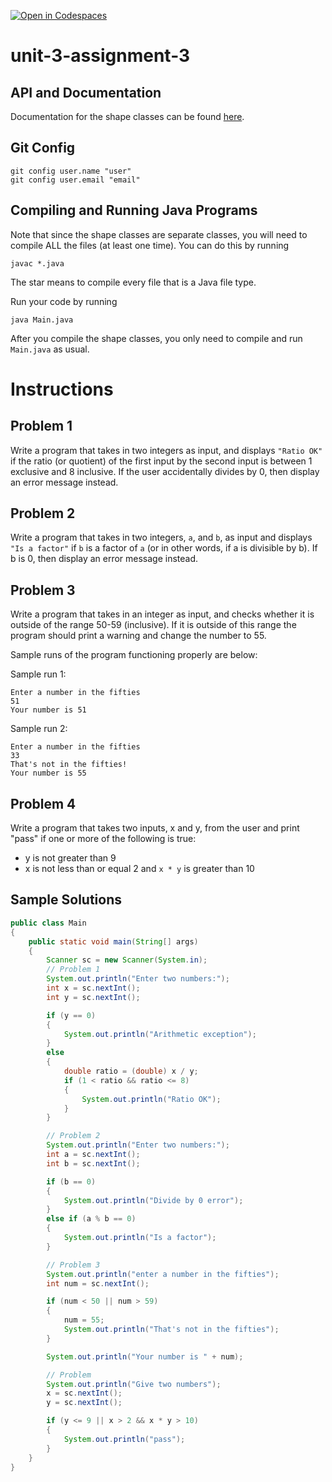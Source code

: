 [![Open in Codespaces](https://classroom.github.com/assets/launch-codespace-2972f46106e565e64193e422d61a12cf1da4916b45550586e14ef0a7c637dd04.svg)](https://classroom.github.com/open-in-codespaces?assignment_repo_id=16808719)
# unit-3-assignment-3

## API and Documentation
Documentation for the shape classes can be found [here](https://coderunner.projectstem.org/docs/shapes/index.html).

## Git Config
```
git config user.name "user"
git config user.email "email"
```

## Compiling and Running Java Programs
Note that since the shape classes are separate classes, you will need to compile ALL the files (at least one time).  You can do this by running
```
javac *.java
```
The star means to compile every file that is a Java file type.

Run your code by running
```
java Main.java
```

After you compile the shape classes, you only need to compile and run `Main.java` as usual.

# Instructions  

## Problem 1
Write a program that takes in two integers as input, and displays `"Ratio OK"` if the ratio (or quotient) of the first input by the second input is between 1 exclusive and 8 inclusive.  If the user accidentally divides by 0, then display an error message instead.

## Problem 2
Write a program that takes in two integers, `a`, and `b`, as input and displays `"Is a factor"` if `b` is a factor of `a` (or in other words, if a is divisible by b).  If b is 0, then display an error message instead.

## Problem 3
Write a program that takes in an integer as input, and checks whether it is outside of the range 50-59 (inclusive). If it is outside of this range the program should print a warning and change the number to 55. 

Sample runs of the program functioning properly are below:

Sample run 1:
```
Enter a number in the fifties
51
Your number is 51
```
Sample run 2:
```
Enter a number in the fifties
33
That's not in the fifties!
Your number is 55
```

## Problem 4
Write a program that takes two inputs, x and y, from the user and print "pass" if one or more of the following is true:

- y is not greater than 9
- x is not less than or equal 2 and `x * y` is greater than 10
## Sample Solutions
```java
public class Main
{
	public static void main(String[] args)
	{
		Scanner sc = new Scanner(System.in);
		// Problem 1
		System.out.println("Enter two numbers:");
		int x = sc.nextInt();
		int y = sc.nextInt();

		if (y == 0)
		{
			System.out.println("Arithmetic exception");
		}
		else
		{
			double ratio = (double) x / y;
			if (1 < ratio && ratio <= 8)
			{
				System.out.println("Ratio OK");
			}
		}

		// Problem 2
		System.out.println("Enter two numbers:");
		int a = sc.nextInt();
		int b = sc.nextInt();

		if (b == 0)
		{
			System.out.println("Divide by 0 error");
		}
		else if (a % b == 0)
		{
			System.out.println("Is a factor");
		}

		// Problem 3
		System.out.println("enter a number in the fifties");
		int num = sc.nextInt();

		if (num < 50 || num > 59)
		{
			num = 55;
			System.out.println("That's not in the fifties");
		}

		System.out.println("Your number is " + num);

		// Problem
		System.out.println("Give two numbers");
		x = sc.nextInt();
		y = sc.nextInt();

		if (y <= 9 || x > 2 && x * y > 10)
		{
			System.out.println("pass");
		}
	}
}
```

